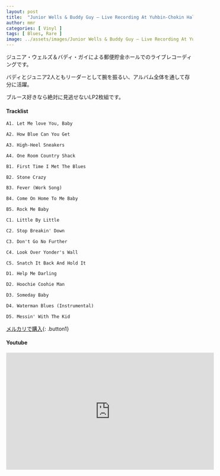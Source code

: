 ```yaml
---
layout: post
title:  "Junior Wells & Buddy Guy – Live Recording At Yuhbin-Chokin Hall On March-1975"
author: mmr
categories: [ Vinyl ]
tags: [ Blues, Rare ]
image: ../assets/images/Junior Wells & Buddy Guy – Live Recording At Yuhbin-Chokin Hall On March-1975.jpg
---
```


ジュニア・ウェルズ＆バディ・ガイによる郵便貯金ホールでのライブレコーディングです。

バディとジュニア2人ともリーダーとして腕を振るい、アルバム全体を通して存分に活躍。

ブルース好きなら絶対に見逃せないLP2枚組です。


#### Tracklist
```md
A1. Let Me love You, Baby

A2. How Blue Can You Get

A3. High-Heel Sneakers

A4. One Room Country Shack

B1. First Time I Met The Blues

B2. Stone Crazy

B3. Fever (Work Song)

B4. Come On Home To Me Baby

B5. Rock Me Baby

C1. Little By Little

C2. Stop Breakin' Down

C3. Don't Go No Further

C4. Look Over Yonder's Wall

C5. Snatch It Back And Hold It

D1. Help Me Darling

D2. Hoochie Coohie Man

D3. Someday Baby

D4. Waterman Blues (Instrumental)

D5. Messin' With The Kid
```

[メルカリで購入](https://jp.mercari.com/item/m61574554178?afid=6142608987){: .button1}

#### Youtube
<iframe width="560" height="315" src="https://www.youtube.com/embed/ZdBIFuNbhqU?si=UiU10_aC8rWVGJLj" title="YouTube video player" frameborder="0" allow="accelerometer; autoplay; clipboard-write; encrypted-media; gyroscope; picture-in-picture; web-share" referrerpolicy="strict-origin-when-cross-origin" allowfullscreen></iframe>